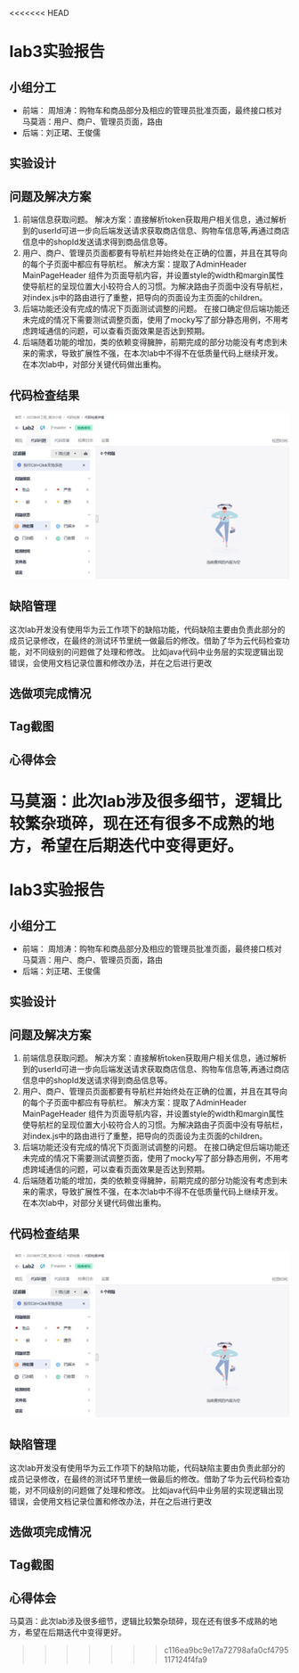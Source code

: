 <<<<<<< HEAD
# lab3实验报告

## 小组分工  

* 前端：
周旭涛：购物车和商品部分及相应的管理员批准页面，最终接口核对
马莫涵：用户、商户、管理员页面，路由
* 后端：刘正珺、王俊儒

## 实验设计

## 问题及解决方案

1. 前端信息获取问题。
解决方案：直接解析token获取用户相关信息，通过解析到的userId可进一步向后端发送请求获取商店信息、购物车信息等,再通过商店信息中的shopId发送请求得到商品信息等。
2. 用户、商户、管理员页面都要有导航栏并始终处在正确的位置，并且在其导向的每个子页面中都应有导航栏。
解决方案：提取了AdminHeader MainPageHeader 组件为页面导航内容，并设置style的width和margin属性使导航栏的呈现位置大小较符合人的习惯。为解决路由子页面中没有导航栏，对index.js中的路由进行了重整，把导向的页面设为主页面的children。
3. 后端功能还没有完成的情况下页面测试调整的问题。
在接口确定但后端功能还未完成的情况下需要测试调整页面，使用了mocky写了部分静态用例，不用考虑跨域通信的问题，可以查看页面效果是否达到预期。
4. 后端随着功能的增加，类的依赖变得臃肿，前期完成的部分功能没有考虑到未来的需求，导致扩展性不强，在本次lab中不得不在低质量代码上继续开发。在本次lab中，对部分关键代码做出重构。

## 代码检查结果

![代码检查结果](./codeCheck.jpeg)

## 缺陷管理

这次lab开发没有使用华为云工作项下的缺陷功能，代码缺陷主要由负责此部分的成员记录修改，在最终的测试环节里统一做最后的修改。借助了华为云代码检查功能，对不同级别的问题做了处理和修改。
比如java代码中业务层的实现逻辑出现错误，会使用文档记录位置和修改办法，并在之后进行更改

## 选做项完成情况

## Tag截图

## 心得体会

马莫涵：此次lab涉及很多细节，逻辑比较繁杂琐碎，现在还有很多不成熟的地方，希望在后期迭代中变得更好。
=======
# lab3实验报告

## 小组分工  

* 前端：
周旭涛：购物车和商品部分及相应的管理员批准页面，最终接口核对
马莫涵：用户、商户、管理员页面，路由
* 后端：刘正珺、王俊儒

## 实验设计

## 问题及解决方案

1. 前端信息获取问题。
解决方案：直接解析token获取用户相关信息，通过解析到的userId可进一步向后端发送请求获取商店信息、购物车信息等,再通过商店信息中的shopId发送请求得到商品信息等。
2. 用户、商户、管理员页面都要有导航栏并始终处在正确的位置，并且在其导向的每个子页面中都应有导航栏。
解决方案：提取了AdminHeader MainPageHeader 组件为页面导航内容，并设置style的width和margin属性使导航栏的呈现位置大小较符合人的习惯。为解决路由子页面中没有导航栏，对index.js中的路由进行了重整，把导向的页面设为主页面的children。
3. 后端功能还没有完成的情况下页面测试调整的问题。
在接口确定但后端功能还未完成的情况下需要测试调整页面，使用了mocky写了部分静态用例，不用考虑跨域通信的问题，可以查看页面效果是否达到预期。
4. 后端随着功能的增加，类的依赖变得臃肿，前期完成的部分功能没有考虑到未来的需求，导致扩展性不强，在本次lab中不得不在低质量代码上继续开发。在本次lab中，对部分关键代码做出重构。

## 代码检查结果

![代码检查结果](./codeCheck.jpeg)

## 缺陷管理

这次lab开发没有使用华为云工作项下的缺陷功能，代码缺陷主要由负责此部分的成员记录修改，在最终的测试环节里统一做最后的修改。借助了华为云代码检查功能，对不同级别的问题做了处理和修改。
比如java代码中业务层的实现逻辑出现错误，会使用文档记录位置和修改办法，并在之后进行更改

## 选做项完成情况

## Tag截图

## 心得体会

马莫涵：此次lab涉及很多细节，逻辑比较繁杂琐碎，现在还有很多不成熟的地方，希望在后期迭代中变得更好。
>>>>>>> c116ea9bc9e17a72798afa0cf4795117124f4fa9
